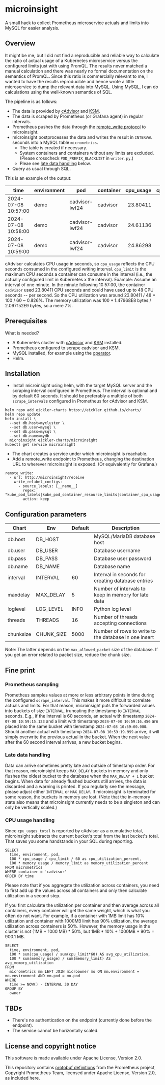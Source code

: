# microinsight

A small hack to collect Prometheus microservice actuals and limits into MySQL for easier analysis.

## Overview

It might be me, but I did not find a reproducible and reliable way to calculate the ratio of actual usage of a Kubernetes microservice versus the configured limits just with using PromQL. The results never matched a manual calculation and there was nearly no formal documentation on the semantics of PromQL. Since this ratio is commercially relevant to me, I wanted to have the results reproducible and hence wrote a little microservice to dump the relevant data into MySQL. Using MySQL, I can do calculations using the well-known semantics of SQL.

The pipeline is as follows:

* The data is provided by [cAdvisor](https://github.com/google/cadvisor) and [KSM](https://github.com/kubernetes/kube-state-metrics).
* The data is scraped by Prometheus (or Grafana agent) in regular intervals.
* Prometheus pushes the data through the [remote_write protocol](https://docs.google.com/document/d/1LPhVRSFkGNSuU1fBd81ulhsCPR4hkSZyyBj1SZ8fWOM/edit?tab=t.0) to microinsight.
* microinsight postprocesses the data and writes the result in `INTERVAL` seconds into a MySQL table `micrometrics`.
  * The table is created if necessary.
  * System containers and containers without any limits are excluded. (Please crosscheck `POD_PREFIX_BLACKLIST` in `writer.py`.)
  * Pleae see [late data handling](#late-data-handling) below.
* Query as usual through SQL.

This is an example of the output:

| time                | environment | pod            | container | cpu_usage | cpu_limit | memory_usage | memory_limit |
| ------------------- | ----------- | -------------- | --------- | --------: | --------: | -----------: | -----------: |
| 2024-07-08 10:57:00 | demo        | cadvisor-lwf24 | cadvisor  |  23.80411 |        48 |    1.47968E8 |   2.097152E9 |
| 2024-07-08 10:58:00 | demo        | cadvisor-lwf24 | cadvisor  |  24.61136 |        48 | 1.49573632E8 |   2.097152E9 |
| 2024-07-08 10:59:00 | demo        | cadvisor-lwf24 | cadvisor  |  24.86298 |        48 | 1.36855552E8 |   2.097152E9 |

cAdvisor calculates CPU usage in seconds, so `cpu_usage` reflects the CPU seconds consumed in the configured writing interval. `cpu_limit` is the maximum CPU seconds a container can consume in the interval (i.e., the actually configured limit in Kubernetes x the interval). Example: Assume an interval of one minute. In the minute following 10:57:00, the container `cadvisor` used 23.80411 CPU seconds and could have used up to 48 CPU seconds -- per second.  So the CPU utilization was around 23.80411 / 48 * 100 / 60 ~ 0.826%. The memory utilization was 100 * 1.47968E8 bytes / 2.097152E9 bytes, so a mere 7%.

## Prerequisites

What is needed?

* A Kubernetes cluster with [cAdvisor](https://github.com/google/cadvisor) and [KSM](https://github.com/kubernetes/kube-state-metrics) installed.
* Prometheus configured to scrape cadvisor and KSM.
* MySQL installed, for example using the [operator](https://dev.mysql.com/doc/mysql-operator/en/mysql-operator-installation.html).
* Helm.

## Installation

* Install microinsight using helm, with the target MySQL server and the scraping interval configured in Prometheus. The interval is optional and by default 60 seconds. It should be preferably a multiple of both `scrape_interval`s configured in Prometheus for cAdvisor and KSM.

```
helm repo add eickler-charts https://eickler.github.io/charts/
helm repo update
helm install \
  --set db.host=mycluster \
  --set db.user=mysql \
  --set db.pass=mysql \
  --set db.name=mydb
  microinsight eickler-charts/microinsight
kubectl get service microinsight
```

* The chart creates a service under which microinsight is reachable.
* Add a remote_write endpoint to Prometheus, changing the destination URL to wherever microinsight is exposed. (Or equivalently for Grafana.)

```
remote_write:
  - url: http://microinsight/receive
    write_relabel_configs:
      - source_labels: [__name__]
        regex: "kube_pod_labels|kube_pod_container_resource_limits|container_cpu_usage_seconds_total|container_memory_working_set_bytes"
        action: keep
```

## Configuration parameters

| Chart     | Env        | Default | Description                                           |
| --------- | ---------- | ------- | ----------------------------------------------------- |
| db.host   | DB_HOST    |         | MySQL/MariaDB database host                           |
| db.user   | DB_USER    |         | Database username                                     |
| db.pass   | DB_PASS    |         | Database user password                                |
| db.name   | DB_NAME    |         | Database name                                         |
| interval  | INTERVAL   | 60      | Interval in seconds for creating database entries     |
| maxdelay  | MAX_DELAY  | 5       | Number of intervals to keep in memory for late data   |
| loglevel  | LOG_LEVEL  | INFO    | Python log level                                      |
| threads   | THREADS    | 16      | Number of threads accepting connections               |
| chunksize | CHUNK_SIZE | 5000    | Number of rows to write to the database in one insert |

Note: The latter depends on the `max_allowed_packet` size of the database. If you get an error related to packet size, reduce the chunk size.


## Fine print

### Prometheus sampling

Prometheus samples values at more or less arbitrary points in time during the configured `scrape_interval`. This makes it more difficult to correlate actuals and limits. For that reason, microinsight puts the forwarded values into buckets of size `INTERVAL`, truncating the timestamp to `INTERVAL` seconds. E.g., if the interval is 60 seconds, an actual with timestamp `2024-07-08 10:59:15.123` and a limit with timestamp  `2024-07-08 10:59:16.456` are placed into the same bucket with tiemstamp `2024-07-08 10:59:00.000`. Should another actual with timestamp `2024-07-08 10:59:19.999` arrive, it will simply overwrite the previous actual in the bucket. When the next value after the 60 second interval arrives, a new bucket begins.

### Late data handling

Data can arrive sometimes pretty late and outside of timestamp order. For that reason, microinsight keeps `MAX_DELAY` buckets in memory and only flushes the oldest bucket to the database when the `MAX_DELAY + 1` bucket begins. When data for already flushed buckets still arrives, the data is discarded and a warning is printed. If you regularly see the message, please adjust either `INTERVAL` or `MAX_DELAY`. If microinsight is terminated for some reason, the buckets in memory are lost. (Note that the in-memory state also means that microinsight currently needs to be a singleton and can only be vertically scaled.)

### CPU usage handling

Since `cpu_uages_total` is reported by cAdvisor as a cumulative total, microinsight subtracts the current bucket's total from the last bucket's total. That saves you some handstands in your SQL during reporting.

```
SELECT
  time, environment, pod,
  100 * cpu_usage / cpu_limit / 60 as cpu_utilization_percent,
  100 * memory_usage / memory_limit as memory_utilization_percent
FROM micrometrics
WHERE container = 'cadvisor'
ORDER BY time
```

Please note that if you aggregate the utilization across containers, you need to first add up the values across all containers and only then calculate utilization in a second step.

If you first calculate the utilization per container and then average across all containers, every container will get the same weight, which is what you often do not want. For example, if a container with 1MB limit has 10% utilization and container with 1000MB limit has 90% utilization, the average utilization across containers is 50%. However, the memory usage in the cluster is not (1MB + 1000 MB) * 50%, but 1MB * 10% + 1000MB * 90% = 900.1 MB.

```
SELECT
  time, environment, pod,
  100 * sum(cpu_usage) / sum(cpu_limit*60) AS avg_cpu_utilization,
  100 * sum(memory_usage) / sum(memory_limit) AS avg_memory_utilization
FROM
  micrometrics mm LEFT JOIN microowner mo ON mm.environment = mo.environment AND mm.pod = mo.pod
WHERE
  time >= NOW() - INTERVAL 30 DAY
GROUP BY
  owner
```

## TBDs

* There's no authentication on the endpoint (currently done before the endpoint).
* The service cannot be horizontally scaled.

## License and copyright notice

This software is made available under Apache License, Version 2.0.

This repository contains [protobuf definitions](https://github.com/prometheus/prometheus/tree/release-2.53/prompb) from the Prometheus project, Copyright Prometheus Team, licensed under Apache License, Version 2.0, as included here.
